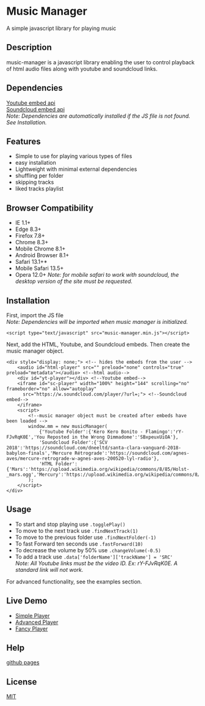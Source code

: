 # Music Manager

A simple javascript library for playing music

## Description

music-manager is a javascript library enabling the user to control playback of html audio files along with youtube and soundcloud links.

## Dependencies

[Youtube embed api](https://www.youtube.com/iframe_api)  
[Soundcloud embed api](https://w.soundcloud.com/player/api.js)  
*Note: Dependencies are automatically installed if the JS file is not found. See Installation.*

## Features

- Simple to use for playing various types of files
- easy installation
- Lightweight with minimal external dependencies
- shuffling per folder
- skipping tracks
- liked tracks playlist

## Browser Compatibility

- IE 1.1+
- Edge 8.3+
- Firefox 7.8+
- Chrome 8.3+
- Mobile Chrome 8.1+
- Android Browser 8.1+
- Safari 13.1+*
- Mobile Safari 13.5+
- Opera 12.0+
*Note: for mobile safari to work with soundcloud, the desktop version of the site must be requested.*  

## Installation

First, import the JS file  
*Note: Dependencies will be imported when music manager is initialized.*
```
<script type="text/javascript" src="music-manager.min.js"></script>
```
Next, add the HTML, Youtube, and Soundcloud embeds. Then create the music manager object.
```
<div style="display: none;"> <!-- hides the embeds from the user -->
	<audio id="html-player" src="" preload="none" controls="true" preload="metadata"></audio> <!--html audio-->
	<div id="yt-player"></div> <!--Youtube embed-->
	<iframe id="sc-player" width="100%" height="144" scrolling="no" frameborder="no" allow="autoplay"
	  src="https://w.soundcloud.com/player/?url=;"> <!--Soundcloud embed-->
	</iframe>
	<script>
	    <!--music manager object must be created after embeds have been loaded -->
		window.mm = new musicManager(
			{'Youtube Folder':{'Kero Kero Bonito - Flamingo':'rY-FJvRqK0E','You Reposted in the Wrong Dimmadome':'SBxpeuxUiOA'},
			'Soundcloud Folder':{'SCV 2018':'https://soundcloud.com/dneeltd/santa-clara-vanguard-2018-babylon-finals','Mercure Rétrograde':'https://soundcloud.com/agnes-aves/mercure-retrograde-w-agnes-aves-200520-lyl-radio'},
			'HTML Folder':{'Mars':'https://upload.wikimedia.org/wikipedia/commons/8/85/Holst-_mars.ogg','Mercury':'https://upload.wikimedia.org/wikipedia/commons/8/89/Holst_The_Planets_Mercury.ogg'}}
		);
	</script>
</div>
```

## Usage

- To start and stop playing use `.togglePlay()`  
- To move to the next track use `.findNextTrack(1)`  
- To move to the previous folder use `.findNextFolder(-1)`  
- To fast Forward ten seconds use `.fastForward(10)`  
- To decrease the volume by 50% use `.changeVolume(-0.5)`  
- To add a track use `.data['folderName']['trackName'] = 'SRC'`  
*Note: All Youtube links must be the video ID. Ex: rY-FJvRqK0E. A standard link will not work.*  

For advanced functionality, see the examples section.  

## Live Demo

* [Simple Player](https://coolspykee.github.io/music-manager/simple_player/index.html)
* [Advanced Player](https://coolspykee.github.io/music-manager/advanced_player/index.html)
* [Fancy Player](https://coolspykee.github.io/music-manager/fancy_player/index.html)

## Help

[github pages](https://coolspykee.github.io/music-manager/index.html)

## License
[MIT](/LICENSE)
